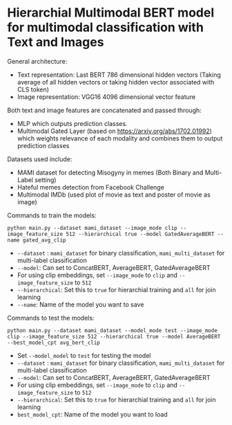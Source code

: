 # Hierarchial Multimodal BERT model for multimodal classification with Text and Images

General architecture:

* Text representation: Last BERT 786 dimensional hidden vectors (Taking average of all hidden vectors or taking hidden vector associated with CLS token)
* Image representation: VGG16 4096 dimensional vector feature

Both text and image features are concatenated and passed through:

* MLP which outputs prediction classes.
* Multimodal Gated Layer (based on https://arxiv.org/abs/1702.01992) which weights relevance of each modality and combines them to output prediction classes

Datasets used include:

* MAMI dataset for detecting Misogyny in memes (Both Binary and Multi-Label setting)
* Hateful memes detection from Facebook Challenge
* Multimodal IMDb (used plot of movie as text and poster of movie as image)

Commands to train the models:

```
python main.py --dataset mami_dataset --image_mode clip --image_feature_size 512 --hierarchical true --model GatedAverageBERT --name gated_avg_clip
```
* ``--dataset`` : ``mami_dataset`` for binary classification, ``mami_multi_dataset`` for multi-label classification
* ``--model``: Can set to ConcatBERT, AverageBERT, GatedAverageBERT
* For using clip embeddings, set ``--image_mode`` to ``clip`` and  ``--image_feature_size`` to  ``512``
* ``--hierarchical``: Set this to `true` for hierarchial training and `all` for join learning
* ``--name``: Name of the model you want to save


Commands to test the models:

```
python main.py --dataset mami_dataset --model_mode test --image_mode clip --image_feature_size 512 --hierarchical true --model AverageBERT --best_model_cpt avg_bert_clip
```
* Set ``--model_model`` to ``test`` for testing the model
* ``--dataset`` : ``mami_dataset`` for binary classification, ``mami_multi_dataset`` for multi-label classification
* ``--model``: Can set to ConcatBERT, AverageBERT, GatedAverageBERT
* For using clip embeddings, set ``--image_mode`` to ``clip`` and  ``--image_feature_size`` to  ``512``
* ``--hierarchical``: Set this to `true` for hierarchial training and `all` for join learning
* ``best_model_cpt``: Name of the model you want to load

